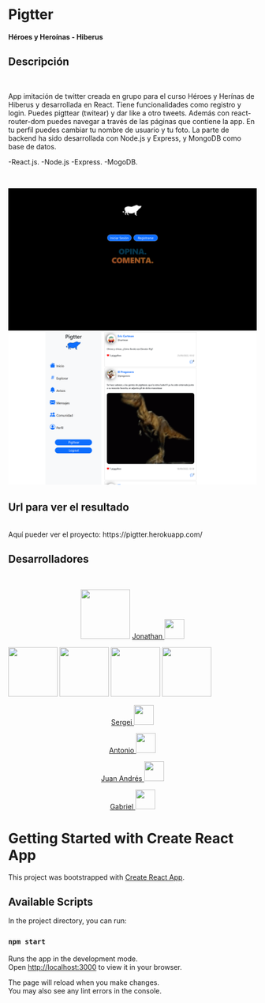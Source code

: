 # Pigtter
<h4> Héroes y Heroínas - Hiberus </h4>

## Descripción 
<br/>
<p> App imitación de twitter creada en grupo para el curso Héroes y Herínas de Hiberus y desarrollada en React. Tiene funcionalidades como registro y login. Puedes pigttear (twitear) y dar like a otro tweets. Además con react-router-dom puedes navegar a través de las páginas que contiene la app. En tu perfil puedes cambiar tu nombre de usuario y tu foto. La parte de backend ha sido desarrollada con Node.js y Express, y MongoDB como base de datos.</p>
<p>
-React.js.
-Node.js
-Express.
-MogoDB.
</p>
<br/>
<p align="center">
<img src="frontend/src/assets/view.png"   />
<img  src="frontend/src/assets/view2.png"/>
</p>


## Url para ver el resultado
<br/>
Aquí pueder ver el proyecto: https://pigtter.herokuapp.com/

<br/>

## Desarrolladores
<br/>
<p align= "center"> 
  <p align= "center"> 
    <img src="https://avatars.githubusercontent.com/u/56316451?v=4" width="100" height="100"  />
    <a href ="https://github.com/JonathanSimonS" align= "center">Jonathan
    <img src= "https://user-images.githubusercontent.com/25181517/117364276-fc4eb280-aebd-11eb-92ba-8a6ef74b7313.png"  width="40" height="40" /> 
  </a>    
  </p>
  
  
  <img src="https://avatars.githubusercontent.com/u/91953689?v=4" width="100" height="100"   />
  <img src="https://avatars.githubusercontent.com/u/79004977?v=4" width="100" height="100"   />
  <img src="https://avatars.githubusercontent.com/u/109976138?v=4" width="100" height="100"  />
  <img src="https://avatars.githubusercontent.com/u/101138621?v=4" width="100" height="100"  />
  </p>
  
  
  
   <p align= "center"> 
  <a href ="https://github.com/sergeisg" align= "center">Sergei
  <img src= "https://user-images.githubusercontent.com/25181517/117364276-fc4eb280-aebd-11eb-92ba-8a6ef74b7313.png"  width="40" height="40" /> 
  </a>
  <p/>
   <p align= "center"> 
    <a href ="https://github.com/antoni0ps" align= "center">
    Antonio
    <img src= "https://user-images.githubusercontent.com/25181517/117364276-fc4eb280-aebd-11eb-92ba-8a6ef74b7313.png"  width="40" height="40" /> 
    </a>
  </p>
  
   <p align= "center"> 
    <a href ="https://github.com/juanandres86" align= "center">
    Juan Andrés
    <img src= "https://user-images.githubusercontent.com/25181517/117364276-fc4eb280-aebd-11eb-92ba-8a6ef74b7313.png"  width="40" height="40" /> 
    </a>
  </p>
  
  <p align= "center"> 
    <a href ="https://github.com/grabbyel" align= "center">
    Gabriel
    <img src= "https://user-images.githubusercontent.com/25181517/117364276-fc4eb280-aebd-11eb-92ba-8a6ef74b7313.png"  width="40" height="40" /> 
    </a>
  </p>
  
  




# Getting Started with Create React App

This project was bootstrapped with [Create React App](https://github.com/facebook/create-react-app).

## Available Scripts

In the project directory, you can run:

### `npm start`

Runs the app in the development mode.\
Open [http://localhost:3000](http://localhost:3000) to view it in your browser.

The page will reload when you make changes.\
You may also see any lint errors in the console.


